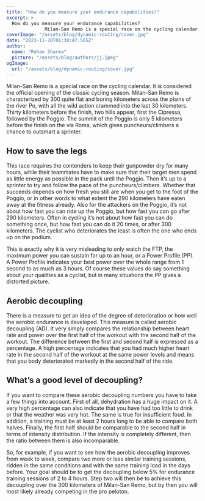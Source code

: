 ```yaml
---
title: "How do you measure your endurance capabilities?"
excerpt: >
  How do you measure your endurance capabilities?
              Milan-San Remo is a special race on the cycling calendar. It is considered the official opening of the classic cycling season. Milan-San Rem
coverImage: "/assets/blog/dynamic-routing/cover.jpg"
date: "2023-11-20T01:38:47.565Z"
author:
  name: "Rohan Sharma"
  picture: "/assets/blog/authors/jj.jpeg"
ogImage:
  url: "/assets/blog/dynamic-routing/cover.jpg"
---
```


Milan-San Remo is a special race on the cycling calendar. It is considered the official opening of the classic cycling season. Milan-San Remo is characterized by 300 quite flat and boring kilometers across the plains of the river Po, with all the wild action crammed into the last 30 kilometers. Thirty kilometers before the finish, two hills appear, first the Cipressa, followed by the Poggio. The summit of the Poggio is only 5 kilometers before the finish on the via Roma, which gives puncheurs/climbers a chance to outsmart a sprinter.


## How to save the legs

This race requires the contenders to keep their gunpowder dry for many hours, while their teammates have to make sure that their target men spend as little energy as possible in the pack until the Poggio. Then it’s up to a sprinter to try and follow the pace of the puncheurs/climbers. Whether that succeeds depends on how fresh you still are when you get to the foot of the Poggio, or in other words to what extent the 290 kilometers have eaten away at the fitness already. Also for the attackers on the Poggio, it’s not about how fast you can ride up the Poggio, but how fast you can go after 290 kilometers. Often in cycling it’s not about how fast you can do something once, but how fast you can do it 20 times, or after 300 kilometers. The cyclist who deteriorates the least is often the one who ends up on the podium.


This is exactly why it is very misleading to only watch the FTP, the maximum power you can sustain for up to an hour, or a Power Profile (PP). A Power Profile indicates your best power over the whole range from 1 second to as much as 3 hours. Of course these values do say something about your qualities as a cyclist, but in many situations the PP gives a distorted picture.


## Aerobic decoupling

There is a measure to get an idea of the degree of deterioration or how well the aerobic endurance is developed. This measure is called aerobic decoupling (AD). It very simply compares the relationship between heart rate and power over the first half of the workout with the second half of the workout. The difference between the first and second half is expressed as a percentage. A high percentage indicates that you had much higher heart rate in the second half of the workout at the same power levels and means that you body deteriorated markedly in the second half of the ride.


## What’s a good level of decoupling?

If you want to compare these aerobic decoupling numbers you have to take a few things into account. First of all, dehydration has a huge impact on it. A very high percentage can also indicate that you have had too little to drink or that the weather was very hot. The same is true for insufficient food. In addition, a training must be at least 2 hours long to be able to compare both halves. Finally, the first half should be comparable to the second half in terms of intensity distribution. If the intensity is completely different, then the ratio between them is also incomparable.


So, for example, if you want to see how the aerobic decoupling improves from week to week, compare two more or less similar training sessions, ridden in the same conditions and with the same training load in the days before. Your goal should be to get the decoupling below 5% for endurance training sessions of 2 to 4 hours. Step two will then be to achieve this decoupling over the 300 kilometers of Milan-San Remo, but by then you will most likely already competing in the pro peloton.
